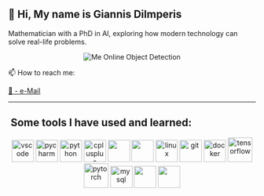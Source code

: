 ## 👋 Hi, My name is Giannis Dilmperis    
Mathematician with a PhD in AI, exploring how modern technology can solve real-life problems.

<p align="center">
  <img src="https://github.com/user-attachments/assets/cdef8a0d-097c-4ac9-8abd-e47206bdb1bd" alt="Me Online Object Detection" />
</p>




📫 How to reach me: 

[📧 - e-Mail](mailto:dilmperis@hotmail.com)

<!--   I COMMENTED OUT THE SNAKE GIF:
![snake gif](https://github.com/Dilmperis/Dilmperis/blob/output/github-snake-dark.svg) 
-->


---

<h2> &nbsp;Some tools I have used and learned: </h2>
<p align="center">
<img src="https://cdn.jsdelivr.net/gh/devicons/devicon/icons/vscode/vscode-original.svg" alt="vscode" width="45" height="45"/>
<img src="https://cdn.jsdelivr.net/gh/devicons/devicon/icons/pycharm/pycharm-original.svg" alt="pycharm" width="45" height="45"/>
  <img src="https://cdn.jsdelivr.net/gh/devicons/devicon/icons/python/python-original.svg" alt="python" width="45" height="45"/>
  <img src="https://cdn.jsdelivr.net/gh/devicons/devicon/icons/cplusplus/cplusplus-original.svg" alt="cplusplus" width="45" height="45"/>
  <img src="https://cdn.jsdelivr.net/gh/devicons/devicon/icons/java/java-original.svg" width="45" height="45"/>
  <img src="https://cdn.jsdelivr.net/gh/devicons/devicon/icons/csharp/csharp-original.svg" width="45" height="45"/>
  <img src="https://cdn.jsdelivr.net/gh/devicons/devicon/icons/linux/linux-original.svg" alt="linux" width="45" height="45"/>
  <img src="https://cdn.jsdelivr.net/gh/devicons/devicon/icons/git/git-original.svg" alt="git" width="45" height="45"/>
  <img src="https://cdn.jsdelivr.net/gh/devicons/devicon/icons/docker/docker-original.svg" alt="docker" width="45" height="45"/>
  <img src="https://cdn.jsdelivr.net/gh/devicons/devicon/icons/tensorflow/tensorflow-original.svg" alt="tensorflow" width="50" height="50"/>
  <img src="https://cdn.jsdelivr.net/gh/devicons/devicon/icons/pytorch/pytorch-original.svg" alt="pytorch" width="50" height="50"/>
  <img src="https://cdn.jsdelivr.net/gh/devicons/devicon/icons/mysql/mysql-original.svg" alt="mysql" width="45" height="45"/>
  <img src="https://cdn.jsdelivr.net/gh/devicons/devicon/icons/unity/unity-original.svg" width="45" height="45"/>
  <img src="https://cdn.jsdelivr.net/gh/devicons/devicon/icons/blender/blender-original.svg" width="45" height="45"/>
</p>
